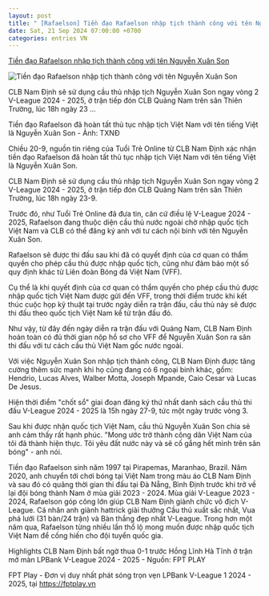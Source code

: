 ```yaml
---
layout: post
title: " [Rafaelson] Tiền đạo Rafaelson nhập tịch thành công với tên Nguyễn Xuân Son"
date: Sat, 21 Sep 2024 07:00:00 +0700
categories: entries VN
---
```

[Tiền đạo Rafaelson nhập tịch thành công với tên Nguyễn Xuân Son](https://tuoitre.vn/tien-dao-rafaelson-nhap-tich-thanh-cong-voi-ten-nguyen-xuan-son-20240920185107705.htm)

![Tiền đạo Rafaelson nhập tịch thành công với tên Nguyễn Xuân Son](https://cdn1.tuoitre.vn/thumb_w/1200/471584752817336320/2024/9/20/clb-nam-dinh-rafaelson-nguyen-xuan-son-nhap-tich-thanh-cong-1-17268329677051538864488-52-328-702-1569-crop-1726832985779500533499.jpg)

CLB Nam Định sẽ sử dụng cầu thủ nhập tịch Nguyễn Xuân Son ngay vòng 2 V-League 2024 - 2025, ở trận tiếp đón CLB Quảng Nam trên sân Thiên Trường, lúc 18h ngày 23 ...

Tiền đạo Rafaelson đã hoàn tất thủ tục nhập tịch Việt Nam với tên tiếng Việt là Nguyễn Xuân Son - Ảnh: TXNĐ

Chiều 20-9, nguồn tin riêng của Tuổi Trẻ Online từ CLB Nam Định xác nhận tiền đạo Rafaelson đã hoàn tất thủ tục nhập tịch Việt Nam với tên tiếng Việt là Nguyễn Xuân Son.

CLB Nam Định sẽ sử dụng cầu thủ nhập tịch Nguyễn Xuân Son ngay vòng 2 V-League 2024 - 2025, ở trận tiếp đón CLB Quảng Nam trên sân Thiên Trường, lúc 18h ngày 23-9.

Trước đó, như Tuổi Trẻ Online đã đưa tin, căn cứ điều lệ V-League 2024 - 2025, Rafaelson đang thuộc diện cầu thủ nước ngoài chờ nhập quốc tịch Việt Nam và CLB có thể đăng ký anh với tư cách nội binh với tên Nguyễn Xuân Son.

Rafaelson sẽ được thi đấu sau khi đã có quyết định của cơ quan có thẩm quyền cho phép cầu thủ được nhập quốc tịch, cũng như đảm bảo một số quy định khác từ Liên đoàn Bóng đá Việt Nam (VFF).

Cụ thể là khi quyết định của cơ quan có thẩm quyền cho phép cầu thủ được nhập quốc tịch Việt Nam được gửi đến VFF, trong thời điểm trước khi kết thúc cuộc họp kỹ thuật tại trước ngày diễn ra trận đấu, cầu thủ này sẽ được thi đấu theo quốc tịch Việt Nam kể từ trận đấu đó.

Như vậy, từ đây đến ngày diễn ra trận đấu với Quảng Nam, CLB Nam Định hoàn toàn có đủ thời gian nộp hồ sơ cho VFF để Nguyễn Xuân Son ra sân thi đấu với tư cách cầu thủ Việt Nam gốc nước ngoài.

Với việc Nguyễn Xuân Son nhập tịch thành công, CLB Nam Định được tăng cường thêm sức mạnh khi họ cũng đang có 6 ngoại binh khác, gồm: Hendrio, Lucas Alves, Walber Motta, Joseph Mpande, Caio Cesar và Lucas De Jesus.

Hiện thời điểm "chốt sổ" giai đoạn đăng ký thứ nhất danh sách cầu thủ thi đấu V-League 2024 - 2025 là 15h ngày 27-9, tức một ngày trước vòng 3.

Sau khi được nhận quốc tịch Việt Nam, cầu thủ Nguyễn Xuân Son chia sẻ anh cảm thấy rất hạnh phúc. "Mong ước trở thành công dân Việt Nam của tôi đã thành hiện thực. Tôi yêu đất nước này và sẽ cố gắng hết mình trên sân bóng" - anh nói.

Tiền đạo Rafaelson sinh năm 1997 tại Pirapemas, Maranhao, Brazil. Năm 2020, anh chuyển tới chơi bóng tại Việt Nam trong màu áo CLB Nam Định và sau đó có quãng thời gian thi đấu tại Đà Nẵng, Bình Định trước khi trở về lại đội bóng thành Nam ở mùa giải 2023 - 2024. Mùa giải V-League 2023 - 2024, Rafaelson góp công lớn giúp CLB Nam Định giành chức vô địch V-League. Cá nhân anh giành hattrick giải thưởng Cầu thủ xuất sắc nhất, Vua phá lưới (31 bàn/24 trận) và Bàn thắng đẹp nhất V-League. Trong hơn một năm qua, Rafaelson từng nhiều lần thổ lộ mong muốn được nhập quốc tịch Việt Nam để cống hiến cho đội tuyển quốc gia.

Highlights CLB Nam Định bất ngờ thua 0-1 trước Hồng Lĩnh Hà Tĩnh ở trận mở màn LPBank V-League 2024 - 2025 - Nguồn: FPT PLAY

FPT Play - Đơn vị duy nhất phát sóng trọn vẹn LPBank V-League 1 2024 - 2025, tại https://fptplay.vn


